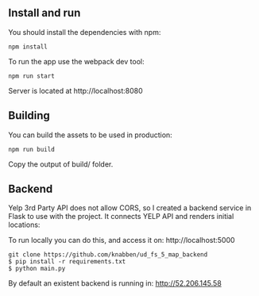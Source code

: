Install and run
---

You should install the dependencies with npm:

```
npm install
```

To run the app use the webpack dev tool:

```
npm run start
```

Server is located at http://localhost:8080


Building
---

You can build the assets to be used in production:

```
npm run build
```

Copy the output of build/ folder.

Backend
---

Yelp 3rd Party API does not allow CORS, so I created a backend service in Flask
to use with the project. It connects YELP API and renders initial locations:

To run locally you can do this, and access it on: http://localhost:5000

```
git clone https://github.com/knabben/ud_fs_5_map_backend
$ pip install -r requirements.txt
$ python main.py
```

By default an existent backend is running in: http://52.206.145.58
